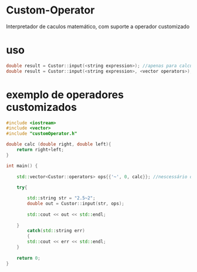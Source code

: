 # Custom-Operator
Interpretador de caculos matemático, com suporte a operador customizado

# uso
```cpp
double result = Custor::input(<string expression>); //apenas para calcular a expressão
double result = Custor::input(<string expression>, <vector operators>); //calcular expressão com operadores customizados
```

# exemplo de operadores customizados
```cpp
#include <iostream>
#include <vector>
#include "customOperator.h"

double calc (double right, double left){
	return right+left;
}

int main() {
  
	std::vector<Custor::operators> ops{{'~', 0, calc}}; //nescessário o operador, a posição, e a função que irá lidar com o cálculo
  
	try{

		std::string str = "2.5~2";
		double out = Custor::input(str, ops);
    
		std::cout << out << std::endl;
    
	}
        catch(std::string err)
        {
		std::cout << err << std::endl;
	}
	
	return 0;
}
```
